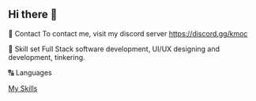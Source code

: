 ## Hi there 👋

💬 Contact
To contact me, visit my discord server https://discord.gg/kmoc

💼 Skill set
Full Stack software development, UI/UX designing and development, tinkering.

🔠 Languages

[My Skills](![image](https://github.com/user-attachments/assets/7ac4ba70-c151-4d4b-956e-465e2e321163)
)
